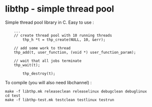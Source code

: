 # libthp - simple thread pool

Simple thread pool library in C. Easy to use :

```
	...
	// create thread pool with 10 running threads
    	thp_h *t = thp_create(NULL, 10, &err);

	// add some work to thread
	thp_add(t, user_function, (void *) user_function_param);

	// wait that all jobs terminate
	thp_wait(t);

    	thp_destroy(t);

```

To compile (you will also need libchannel) :

```
make -f libthp.mk releaseclean releaselinux debugclean debuglinux
cd test
make -f libthp-test.mk testclean testlinux testrun

```

